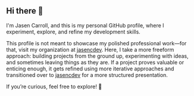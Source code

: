 ## Hi there 👋

I'm Jasen Carroll, and this is my personal GitHub profile, where I experiment, explore, and refine my development skills.

This profile is not meant to showcase my polished professional work—for that, visit my organization at [jasencdev](https://github.com/jasencdev). Here, I take a more freeform approach: building projects from the ground up, experimenting with ideas, and sometimes leaving things as they are. If a project proves valuable or enticing enough, it gets refined using more iterative approaches and transitioned over to [jasencdev](https://github.com/jasencdev) for a more structured presentation.

If you’re curious, feel free to explore! 🚀

